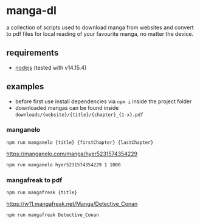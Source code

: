 # manga-dl

a collection of scripts used to download manga from websites and convert to pdf files for local reading of your favourite manga, no matter the device.

## requirements

* [nodejs](https://nodejs.org/en/) (tested with v14.15.4)

## examples

* before first use install dependencies via `npm i` inside the project folder
* downloaded mangas can be found inside `downloads/{website}/{title}/{chapter}_{1-x}.pdf`

### manganelo

`npm run manganelo {title} {firstChapter} {lastChapter}`

https://manganelo.com/manga/hyer5231574354229

`npm run manganelo hyer5231574354229 1 1000`

### mangafreak to pdf

`npm run mangafreak {title}`

https://w11.mangafreak.net/Manga/Detective_Conan

`npm run mangafreak Detective_Conan`
